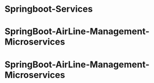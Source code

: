 # Springboot-Services
# SpringBoot-AirLine-Management-Microservices
# SpringBoot-AirLine-Management-Microservices
